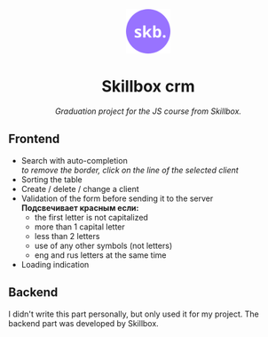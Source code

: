 <div align="center">
  <img alt="logo" src="https://github.com/kkvotinova/Skillbox-crm/blob/main/crm-frontend/img/svg/header.svg" height="80"/>
</div>

<div align="center">
  <h1>Skillbox crm</h1>
  <p><i>Graduation project for the JS course from Skillbox.</i></p>
</div>

## Frontend
   - Search with auto-completion  
      _to remove the border, click on the line of the selected client_
   - Sorting the table
   - Create / delete / change a client
   - Validation of the form before sending it to the server  
     **Подсвечивает красным если:**
       - the first letter is not capitalized  
       - more than 1 capital letter   
       - less than 2 letters   
       - use of any other symbols (not letters)    
       - eng and rus letters at the same time  
   - Loading indication

## Backend
I didn't write this part personally, but only used it for my project. The backend part was developed by Skillbox.
